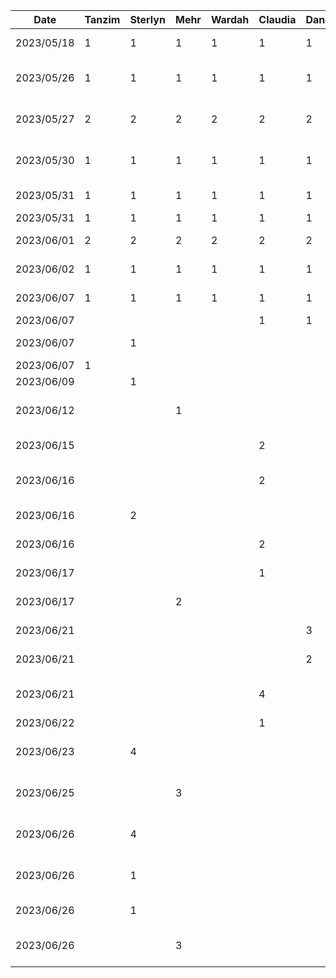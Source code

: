 | Date       | Tanzim | Sterlyn | Mehr | Wardah | Claudia | Daniel | Task                                    |
|------------|--------|---------|------|--------|---------|--------|-----------------------------------------|
| 2023/05/18 | 1      | 1       | 1    | 1      | 1       | 1      | Brainstorming meeting                   |
| 2023/05/26 | 1      | 1       | 1    | 1      | 1       | 1      | Presentation delegation meeting         |
| 2023/05/27 | 2      | 2       | 2    | 2      | 2       | 2      | Presentation scripting and diagrams     |
| 2023/05/30 | 1      | 1       | 1    | 1      | 1       | 1      | Group presentation practice             |
| 2023/05/31 | 1      | 1       | 1    | 1      | 1       | 1      | post presentation doc changes           |
| 2023/05/31 | 1      | 1       | 1    | 1      | 1       | 1      | Presentation day                        |
| 2023/06/01 | 2      | 2       | 2    | 2      | 2       | 2      | Proposal doc meeting                    |
| 2023/06/02 | 1      | 1       | 1    | 1      | 1       | 1      | Finishing proposal doc                  |
| 2023/06/07 | 1      | 1       | 1    | 1      | 1       | 1      | Group meeting for buddy eval            |
| 2023/06/07 |        |         |      |        | 1       | 1      | Buddy eval work                         |
| 2023/06/07 |        | 1       |      |        |         |        | Hello world project init                |
| 2023/06/07 | 1      |         |      |        |         |        | Buddy eval work                         |
| 2023/06/09 |        | 1       |      |        |         |        | Buddy eval work                         |
| 2023/06/12 |        |         | 1    |        |         |        | Starting some component development     |
| 2023/06/15 |        |         |      |        | 2       |        | Set up colours, theme, and icons        |
| 2023/06/16 |        |         |      |        | 2       |        | Add navigation bar + basic screens      |
| 2023/06/16 |        | 2       |      |        |         |        | Custom Card Component                   |
| 2023/06/16 |        |         |      |        | 2       |        | Add login and set up viewmodels         |
| 2023/06/17 |        |         |      |        | 1       |        | Add create account pages                |
| 2023/06/17 |        |         | 2    |        |         |        | UI updates to profile screen            |
| 2023/06/21 |        |         |      |        |         | 3      | login screen UX work                    |
| 2023/06/21 |        |         |      |        |         | 2      | more login UX and UI                    |
| 2023/06/21 |        |         |      |        | 4       |        | Styling for profile page, add side menu |
| 2023/06/22 |        |         |      |        | 1       |        | Add carousel                            |
| 2023/06/23 |        | 4       |      |        |         |        | Recipes screen layout - carousel etc    |
| 2023/06/25 |        |         | 3    |        |         |        | Adding recipe+ingredient class, styling |
| 2023/06/26 |        | 4       |      |        |         |        | Individual Recipe view screen scaffold  |
| 2023/06/26 |        | 1       |      |        |         |        | Individual Recipe tags componenent      |
| 2023/06/26 |        | 1       |      |        |         |        | Recipe bullet and numbered lists        |
| 2023/06/26 |        |         | 3    |        |         |        | Add image grid, user screen UI updates  |

